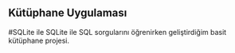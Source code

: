 ## Kütüphane Uygulaması
#SQLite ile
SQLite ile SQL sorgularını öğrenirken geliştirdiğim basit kütüphane projesi.
